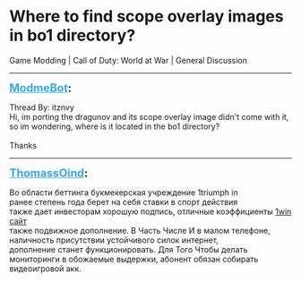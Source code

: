 # Where to find scope overlay images in bo1 directory?
Game Modding | Call of Duty: World at War | General Discussion

---
<strong style="font-size: 1.4em;"><span style="text-decoration: underline;text-decoration-color: #34a7f9;"><span style="color:#34a7f9;">ModmeBot</span></span>:</strong>

<p>Thread By: itznvy<br />Hi, im porting the dragunov and its scope overlay image didn&#39;t come with it, so im wondering, where is it located in the bo1 directory?<br /> <br />Thanks</p>

---
<strong style="font-size: 1.4em;"><span style="text-decoration: underline;text-decoration-color: #34a7f9;"><span style="color:#34a7f9;">ThomassOind</span></span>:</strong>

<p>Во области беттинга букмекерская учреждение 1triumph in <br />ранее степень года берет на себя ставки в спорт действия <br />также дает инвесторам хорошую подпись, отличные коэффициенты <a href="https://freecomrussia.ru">1win сайт    </a> <br />также подвижное дополнение. В Часть Числе И в малом телефоне, <br />наличность присутствии устойчивого силок интернет, <br />дополнение станет функционировать. Для Того Чтобы делать <br />мониторинги в обожаемые выдержки, абонент обязан собирать <br />видеоигровой акк.</p>

